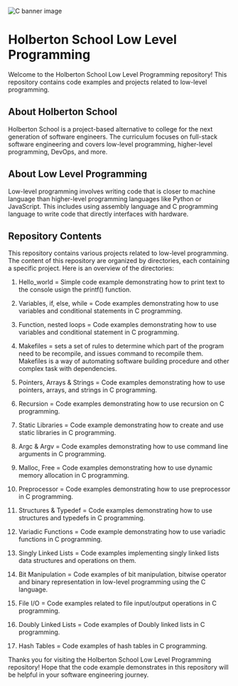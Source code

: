 ![C banner image](https://media.geeksforgeeks.org/wp-content/cdn-uploads/Clanguage-1024x341.png)
# Holberton School Low Level Programming
Welcome to the Holberton School Low Level Programming repository! This repository contains code examples and projects related to low-level programming. 

## About Holberton School
Holberton School is a project-based alternative to college for the next generation of software engineers. The curriculum focuses on full-stack software engineering and covers low-level programming, higher-level programming, DevOps, and more.

## About Low Level Programming
Low-level programming involves writing code that is closer to machine language than higher-level programming languages like Python or JavaScript. This includes using assembly language and C programming language to write code that directly interfaces with hardware.

## Repository Contents
This repository contains various projects related to low-level programming. The content of this repository are organized by directories, each containing a specific project. Here is an overview of the directories:

1. Hello_world = Simple code example demonstrating how to print text to the console usign the printf() function.

2. Variables, if, else, while = Code examples demonstrating how to use variables and conditional statements in C programming.

3. Function, nested loops = Code examples demonstrating how to use variables and conditional statement in C programming.

4. Makefiles = sets a set of rules to determine which part of the program need to be recompile, and issues command to recompile them. Makefiles is a way of automating software building procedure and other complex task with dependencies. 

5. Pointers, Arrays & Strings = Code examples demonstrating how to use pointers, arrays, and strings in C programming. 

6. Recursion = Code examples demonstrating how to use recursion on C programming.

7. Static Libraries = Code example demonstrating how to create and use static libraries in C programming.

8. Argc & Argv = Code examples demonstrating how to use command line arguments in C programming.

9. Malloc, Free = Code examples demonstrating how to use dynamic memory allocation in C programming.

10. Preprocessor = Code examples demonstrating how to use preprocessor in C programming.

11. Structures & Typedef = Code examples demonstrating how to use structures and typedefs in C programming. 

12. Variadic Functions = Code example demonstrating how to use variadic functions in C programming.

13. Singly Linked Lists = Code examples implementing singly linked lists data structures and operations on them.

14. Bit Manipulation = Code examples of bit manipulation, bitwise operator and binary representation in low-level programming using the C language.

15. File I/O = Code examples related to file input/output operations in C programming.

16. Doubly Linked Lists = Code examples of Doubly linked lists in C programming.

17. Hash Tables = Code examples of hash tables in C programming.

Thanks you for visiting the Holberton School Low Level Programming repository! Hope that the code example demonstrates in this repository will be helpful in your software engineering journey.